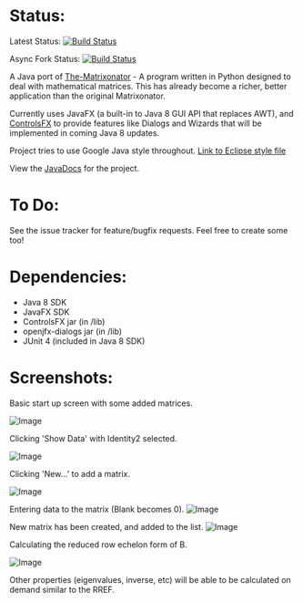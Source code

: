 Status:
======
Latest Status: [![Build Status](https://travis-ci.org/Sheepzez/Matrixonator-Java.svg?branch=master)](https://travis-ci.org/Sheepzez/Matrixonator-Java)

Async Fork Status: [![Build Status](https://travis-ci.org/projectgoav/Matrixonator-Java.svg?branch=AsyncDev)](https://travis-ci.org/projectgoav/Matrixonator-Java.svg?branch=AsyncDev)

A Java port of [The-Matrixonator](https://github.com/Sheepzez/The-Matrixonator) - A program written in Python designed to deal with mathematical matrices. This has already become a richer, better application than the original Matrixonator.

Currently uses JavaFX (a built-in to Java 8 GUI API that replaces AWT), and [ControlsFX](http://fxexperience.com/controlsfx/) to provide features like Dialogs and Wizards that will be implemented in coming Java 8 updates.

Project tries to use Google Java style throughout.
[Link to Eclipse style file](https://code.google.com/p/google-styleguide/source/browse/trunk/eclipse-java-google-style.xml)

View the [JavaDocs](http://sheepzez.github.io/Matrixonator-Java/doc/index.html) for the project.

To Do:
======
See the issue tracker for feature/bugfix requests. Feel free to create some too!

Dependencies:
====================
- Java 8 SDK
- JavaFX SDK
- ControlsFX jar (in /lib)
- openjfx-dialogs jar (in /lib)
- JUnit 4 (included in Java 8 SDK)

Screenshots:
============

Basic start up screen with some added matrices.

![Image](https://cloud.githubusercontent.com/assets/3807889/5889990/9d763196-a43a-11e4-8c48-68538c51ec4a.png)

Clicking 'Show Data' with Identity2 selected.

![Image](https://cloud.githubusercontent.com/assets/3807889/5889991/a18388ec-a43a-11e4-9796-3a3709805a8b.png)

Clicking 'New...' to add a matrix.

![Image](https://cloud.githubusercontent.com/assets/3807889/5889992/a6d04f9c-a43a-11e4-9919-d0d1e6170333.png)

Entering data to the matrix (Blank becomes 0).
![Image](https://cloud.githubusercontent.com/assets/3807889/5889993/aa5a0e1e-a43a-11e4-865c-cc061b93f13e.png)

New matrix has been created, and added to the list.
![Image](https://cloud.githubusercontent.com/assets/3807889/5889995/af9d8a68-a43a-11e4-9fad-bd2c368340d7.png)

Calculating the reduced row echelon form of B.

![Image](https://cloud.githubusercontent.com/assets/3807889/5889998/b6094fcc-a43a-11e4-9dd6-b9c3b60ca602.png)

Other properties (eigenvalues, inverse, etc) will be able to be calculated on demand similar to the RREF.
